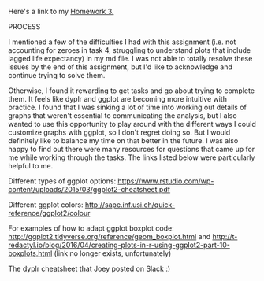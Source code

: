 Here's a link to my [Homework 3.](https://github.com/vmichalowski/STAT545-hw-Michalowski-Victoria/blob/master/hw03%20-%20intro%20to%20dyplr%20and%20ggplot2/hw3.md)

PROCESS

I mentioned a few of the difficulties I had with this assignment (i.e. not accounting for zeroes in task 4, struggling to understand plots that include lagged life expectancy) in my md file. I was not able to totally resolve these issues by the end of this assignment, but I'd like to acknowledge and continue trying to solve them.

Otherwise, I found it rewarding to get tasks and go about trying to complete them. It feels like dyplr and ggplot are becoming more intuitive with practice. I found that I was sinking a lot of time into working out details of graphs that weren't essential to communicating the analysis, but I also wanted to use this opportunity to play around with the different ways I could customize graphs with ggplot, so I don't regret doing so. But I would definitely like to balance my time on that better in the future.
I was also happy to find out there were many resources for questions that came up for me while working through the tasks. The links listed below were particularly helpful to me.

Different types of ggplot options: https://www.rstudio.com/wp-content/uploads/2015/03/ggplot2-cheatsheet.pdf

Different ggplot colors: http://sape.inf.usi.ch/quick-reference/ggplot2/colour

For examples of how to adapt ggplot boxplot code: http://ggplot2.tidyverse.org/reference/geom_boxplot.html and http://t-redactyl.io/blog/2016/04/creating-plots-in-r-using-ggplot2-part-10-boxplots.html (link no longer exists, unfortunately)

The dyplr cheatsheet that Joey posted on Slack :)

